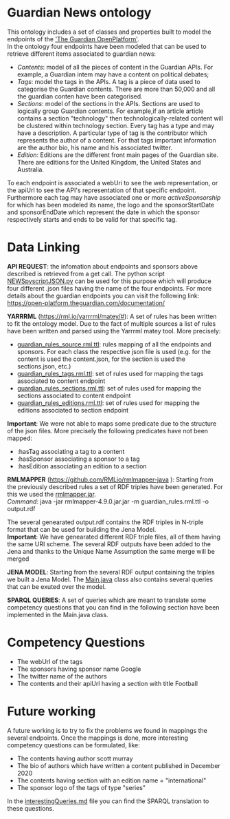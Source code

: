 # Guardian News ontology

This ontology includes a set of classes and properties built to model the endpoints of the ['The Guardian OpenPlatform'](https://open-platform.theguardian.com/documentation/). <br>
In the ontology four endpoints have been modeled that can be used to retrieve different items associated to guardian news:

* <i>Contents</i>: model of all the pieces of content in the Guardian APIs. For example, a Guardian intem may have a content on political debates;
* <i>Tags</i>: model the tags in the APIs. A tag is a piece of data used to categorise the Guardian contents. There are more than 50,000 and all the guardian conten have been categorised.
* <i>Sections</i>: model of the sections in the APIs. Sections are used to logically group Guardian contents. For example,if an article article contains a section "technology" then technologically-related content will be clustered within technology section. Every tag has a type and may have a description. A particular type of tag is the contributor which represents the author of a content. For that tags important information are the author bio, his name and his associated twitter.
* <i>Edition</i>: Editions are the different front main pages of the Guardian site. There are editions for the United Kingdom, the United States and Australia.

To each endpoint is associated a webUri to see the web representation, or the apiUrl to see the API's representation of that specific endpoint.
<br>
Furthermore each tag may have associated one or more *activeSponsorship* for which has been modeled its name, the logo and the 
sponsorStartDate and sponsorEndDate which represent the date in which the sponsor respectively starts and ends to be valid for that specific tag.

# Data Linking
**API REQUEST**: the infomation about endpoints and sponsors above described is retrieved from a get call. 
The python script [NEWSpyscriptJSON.py](NEWSpyscriptJSON.py) can be used for this purpose which will produce four different .json  files having the name of the four endpoints.
For more details about the guardian endpoints you can visit the following link:
https://open-platform.theguardian.com/documentation/

**YARRRML** (https://rml.io/yarrrml/matey/#): A set of rules has been written to fit the ontology model. Due to the fact of multiple sources a list of rules 
have been written and parsed using the Yarrrml matey tool. More precisely:
* [guardian_rules_source.rml.ttl](guardian_rules_source.rml.ttl): rules mapping of all the endpoints and sponsors. For each class the respective json file is used (e.g. for the content is used the content.json, for the section is used the sections.json, etc.)
* [guardian_rules_tags.rml.ttl](guardian_rules_editions.rml.ttl): set of rules used for mapping the tags associated to content endpoint
* [guardian_rules_sections.rml.ttl](guardian_rules_sections.rml.ttl): set of rules used for mapping the sections associated to content endpoint
* [guardian_rules_editions.rml.ttl](guardian_rules_editions.rml.ttl): set of rules used for mapping the editions associated to section endpoint

**Important**: We were not able to maps some predicate due to the structure of the json files. More precisely the following predicates have not been mapped:
* :hasTag associating a tag to a content
* :hasSponsor associating a sponsor to a tag
* :hasEdition associating an edition to a section


**RMLMAPPER** (https://github.com/RMLio/rmlmapper-java ): Starting from the previously described rules a set of RDF triples have been generated. For this we used the [rmlmapper.jar](./../rmlmapper-4.9.0.jar).
<br> *Command*: java -jar rmlmapper-4.9.0.jar.jar -m guardian_rules.rml.ttl -o output.rdf<br>

The several genearated output.rdf contains the RDF triples in N-triple format that can be used for building the Jena Model.<br>
**Important**: We have genearated different RDF triple files, all of them having the same URI scheme. 
The several RDF outputs have been added to the Jena and thanks to the Unique Name Assumption the same merge will be merged


**JENA MODEL**: Starting from the several RDF output containing the triples we built a Jena Model. The [Main.java](guardianNews/src/main/java/Main.java) class also contains several queries that can be exuted over the model.

**SPARQL QUERIES**: A set of queries which are meant to translate some competency questions that you can find in the following section
 have been implemented in the Main.java class.

# Competency Questions

* The webUrl of the tags
* The sponsors having sponsor name Google
* The twitter name of the authors
* The contents and their apiUrl having a section with title Football

# Future working

A future working is to try to fix the problems we found in mappings the several endpoints. 
Once the mappings is done, more interesting competency questions can be formulated, like:

* The contents having author scott murray
* The bio of authors which have written a content published in December 2020
* The contents having section with an edition name = "international"
* The sponsor logo of the tags of type  "series"

In the [interestingQueries.md](./interestingQueries.md) file you can find the SPARQL translation to these questions.
